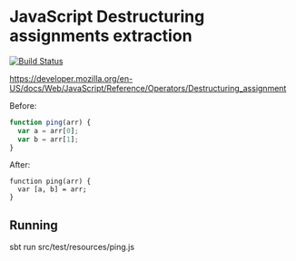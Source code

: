 # JavaScript Destructuring assignments extraction

[![Build Status](https://travis-ci.org/faucct/destructuring_assignments_extraction.svg?branch=master)](https://travis-ci.org/faucct/destructuring_assignments_extraction)

https://developer.mozilla.org/en-US/docs/Web/JavaScript/Reference/Operators/Destructuring_assignment

Before:

```js
function ping(arr) {
  var a = arr[0];
  var b = arr[1];
}
```

After:
```ecmascript 6
function ping(arr) {
  var [a, b] = arr;
}
```

## Running

sbt run src/test/resources/ping.js
